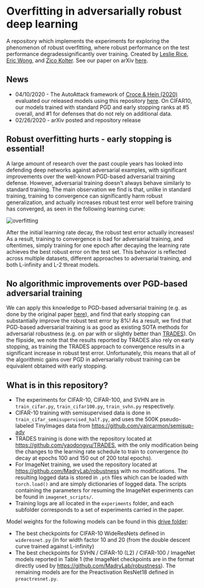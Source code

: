 # Overfitting in adversarially robust deep learning
A repository which implements the experiments for exploring the phenomenon of robust overfitting, where robust performance on the test performance degradessignificantly over training. Created by [Leslie Rice][leslie link], [Eric Wong][eric link], and [Zico Kolter][zico link]. See our paper on arXiv [here][arxiv]. 

## News
+ 04/10/2020 - The AutoAttack framework of [Croce & Hein (2020)][autoattack arxiv] evaluated our released models using this repository [here][autoattack]. On CIFAR10, our models trained with standard PGD and early stopping ranks at \#5 overall, and \#1 for defenses that do not rely on additional data. 
+ 02/26/2020 - arXiv posted and repository release

## Robust overfitting hurts - early stopping is essential! 
A large amount of research over the past couple years has looked into defending deep networks against adversarial examples, with significant improvements over the well-known PGD-based adversarial training defense. However, adversarial training doesn't always behave similarly to standard training. The main observation we find is that, unlike in standard training, training to convergence can significantly harm robust generalization, and actually increases robust test error well before training has converged, as seen in the following learning curve: 

![overfitting](./cifar10_curve.png)

After the initial learning rate decay, the robust test error actually increases! As a result, training to convergence is bad for adversarial training, and oftentimes, simply training for one epoch after decaying the learning rate achieves the best robust error on the test set. This behavior is reflected across multiple datasets, different approaches to adversarial training, and both L-infinity and L-2 threat models. 

## No algorithmic improvements over PGD-based adversarial training 
We can apply this knowledge to PGD-based adversarial training (e.g. as done by the original paper [here](https://arxiv.org/abs/1706.06083)), and find that early stopping can substantially improve the robust test error by 8%! As a result, we find that PGD-based adversarial training is as good as existing SOTA methods for adversarial robustness (e.g. on par with or slightly better than [TRADES](https://github.com/yaodongyu/TRADES)). On the flipside, we note that the results reported by TRADES also rely on early stopping, as training the TRADES approach to convergence results in a significant increase in robust test error. Unfortunately, this means that all of the algorithmic gains over PGD in adversarially robust training can be equivalent obtained with early stopping. 

## What is in this repository? 
+ The experiments for CIFAR-10, CIFAR-100, and SVHN are in `train_cifar.py`, `train_cifar100.py`, `train_svhn.py` respectively. 
+ CIFAR-10 training with semisupervised data is done in `train_cifar_semisupervised_half.py`, and uses the 500K pseudo-labeled TinyImages data from <https://github.com/yaircarmon/semisup-adv>
+ TRADES training is done with the repository located at <https://github.com/yaodongyu/TRADES>, with the only modification being the changes to the learning rate schedule to train to convergence (to decay at epochs 100 and 150 out of 200 total epochs). 
+ For ImageNet training, we used the repository located at <https://github.com/MadryLab/robustness> with no modifications. The resulting logged data is stored in `.pth` files which can be loaded with `torch.load()` and are simply dictionaries of logged data. The scripts containing the parameters for resuming the ImageNet experiments can be found in `imagenet_scripts/`. 
+ Training logs are all located in the `experiments` folder, and each subfolder corresponds to a set of experiments carried in the paper. 

Model weights for the following models can be found in this [drive folder][model weights]:
+ The best checkpoints for CIFAR-10 WideResNets defined in `wideresnet.py` (in for width factor 10 and 20 (from the double descent curve trained against L-infinity)
+ The best checkpoints for SVHN / CIFAR-10 (L2) / CIFAR-100 / ImageNet models reported in Table 1 (the ImageNet checkpoints are in the format directly used by <https://github.com/MadryLab/robustness>). The remaining models are for the Preactivation ResNet18 defined in `preactresnet.py`. 

[leslie link]: https://leslierice1.github.io/
[eric link]: https://riceric22.github.io/
[zico link]: http://zicokolter.com/

[arxiv]: https://arxiv.org/abs/2002.11569
[model weights]: https://drive.google.com/drive/folders/110JHo_yH9zwIf1b12jKoG6dRonrow9eA?usp=sharing
[autoattack]: https://github.com/fra31/auto-attack
[autoattack arxiv]: https://arxiv.org/abs/2003.01690
